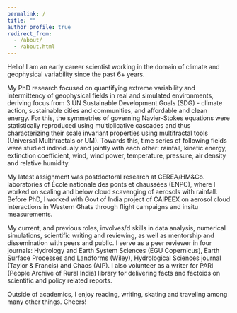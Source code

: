 ```yaml
---
permalink: /
title: ""
author_profile: true
redirect_from: 
  - /about/
  - /about.html
---
```


Hello! I am an early career scientist working in the domain of climate and geophysical variability since the past 6+ years. 

My PhD research focused on quantifying extreme variability and intermittency of geophysical fields in real and simulated environments, deriving focus from 3 UN Sustainable Development Goals (SDG) - climate action, sustainable cities and communities, and affordable and clean energy. For this, the symmetries of governing Navier-Stokes equations were statistically reproduced using multiplicative cascades and thus characterizing their scale invariant properties using multifractal tools (Universal Multifractals or UM). Towards this, time series of following fields were studied individualy and jointly with each other: rainfall, kinetic energy, extinction coefficient, wind, wind power, temperature, pressure, air density and relative humidity.

My latest assignment was postdoctoral research at CEREA/HM&Co. laboratories of École nationale des ponts et chaussées (ENPC), where I worked on scaling and below cloud scavenging of aerosols with rainfall. Before PhD, I worked with Govt of India project of CAIPEEX on aerosol cloud interactions in Western Ghats through flight campaigns and insitu measurements.

My current, and previous roles, involves/d skills in data analysis, numerical simulations, scientific writing and reviewing, as well as mentorship and dissemination with peers and public. I serve as a peer reviewer in four journals: Hydrology and Earth System Sciences (EGU Copernicus), Earth Surface Processes and Landforms (Wiley), Hydrological Sciences journal (Taylor & Francis) and Chaos (AIP). I also volunteer as a writer for PARI (People Archive of Rural India) library for delivering facts and factoids on scientific and policy related reports.

Outside of academics, I enjoy reading, writing, skating and traveling among many other things. Cheers!
